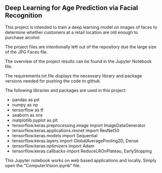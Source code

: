 ## Deep Learning for Age Prediction via Facial Recognition

This project is intended to train a deep learning model on images of faces to determine whether customers at a retail location are old enough to purchase alcohol.

The project files are intentionally left out of the repository due the large size of the JPG Faces file. 

The overview of the project results can be found in the Jupyter Notebook file. 

The requirements.txt file displays the necessary library and package versions needed for pushing the code to github.

The following libraries and packages are used in this project:
- pandas as pd
- numpy as np
- tensorflow as tf
- seaborn as sns
- matplotlib.pyplot as plt
- tensorflow.keras.preprocessing.image import ImageDataGenerator
- tensorflow.keras.applications.resnet import ResNet50
- tensorflow.keras.models import Sequential
- tensorflow.keras.layers import GlobalAveragePooling2D, Dense
- tensorflow.keras.optimizers import Adam
- tensorflow.keras.callbacks import ReduceLROnPlateau, EarlyStopping

This Jupyter notebook works on web based applications and locally. Simply open the "ComputerVision.ipynb" file. 
